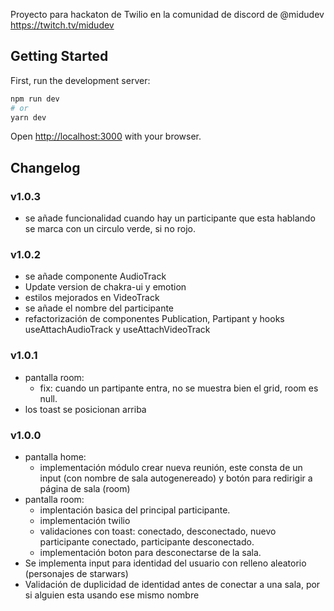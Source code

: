 Proyecto para hackaton de Twilio en la comunidad de discord de @midudev https://twitch.tv/midudev

## Getting Started

First, run the development server:

```bash
npm run dev
# or
yarn dev
```

Open [http://localhost:3000](http://localhost:3000) with your browser.

## Changelog

### v1.0.3

- se añade funcionalidad cuando hay un participante que esta hablando se marca con un circulo verde, si no rojo.

### v1.0.2

- se añade componente AudioTrack
- Update version de chakra-ui y emotion
- estilos mejorados en VideoTrack
- se añade el nombre del participante
- refactorización de componentes Publication, Partipant y hooks useAttachAudioTrack y useAttachVideoTrack

### v1.0.1

- pantalla room:
  - fix: cuando un partipante entra, no se muestra bien el grid, room es null.
- los toast se posicionan arriba

### v1.0.0

- pantalla home:
  - implementación módulo crear nueva reunión, este consta de un input (con nombre de sala autogenereado) y botón para redirigir a página de sala (room)
- pantalla room:
  - implentación basica del principal participante.
  - implementación twilio
  - validaciones con toast: conectado, desconectado, nuevo participante conectado, participante desconectado.
  - implementación boton para desconectarse de la sala.
- Se implementa input para identidad del usuario con relleno aleatorio (personajes de starwars)
- Validación de duplicidad de identidad antes de conectar a una sala, por si alguien esta usando ese mismo nombre
